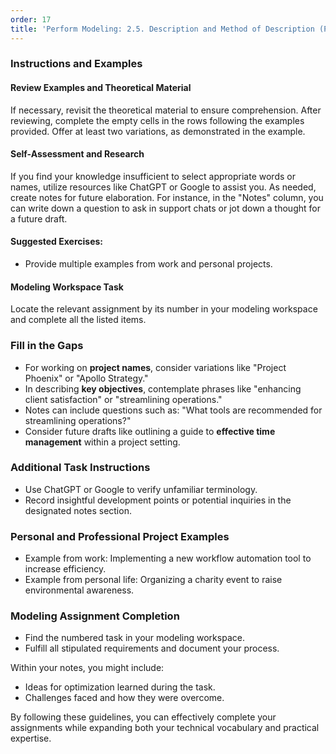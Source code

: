 ```yaml
---
order: 17
title: 'Perform Modeling: 2.5. Description and Method of Description (Practice)'
---
```


### Instructions and Examples

#### Review Examples and Theoretical Material
If necessary, revisit the theoretical material to ensure comprehension. After reviewing, complete the empty cells in the rows following the examples provided. Offer at least two variations, as demonstrated in the example.

#### Self-Assessment and Research
If you find your knowledge insufficient to select appropriate words or names, utilize resources like ChatGPT or Google to assist you. As needed, create notes for future elaboration. For instance, in the "Notes" column, you can write down a question to ask in support chats or jot down a thought for a future draft.

#### Suggested Exercises:
- Provide multiple examples from work and personal projects.
  
#### Modeling Workspace Task
Locate the relevant assignment by its number in your modeling workspace and complete all the listed items.

### Fill in the Gaps

- For working on **project names**, consider variations like "Project Phoenix" or "Apollo Strategy."
- In describing **key objectives**, contemplate phrases like "enhancing client satisfaction" or "streamlining operations."
- Notes can include questions such as: "What tools are recommended for streamlining operations?"
- Consider future drafts like outlining a guide to **effective time management** within a project setting.

### Additional Task Instructions

- Use ChatGPT or Google to verify unfamiliar terminology.
- Record insightful development points or potential inquiries in the designated notes section.

### Personal and Professional Project Examples

- Example from work: Implementing a new workflow automation tool to increase efficiency.
- Example from personal life: Organizing a charity event to raise environmental awareness.

### Modeling Assignment Completion

- Find the numbered task in your modeling workspace.
- Fulfill all stipulated requirements and document your process.

Within your notes, you might include:
- Ideas for optimization learned during the task.
- Challenges faced and how they were overcome. 

By following these guidelines, you can effectively complete your assignments while expanding both your technical vocabulary and practical expertise.